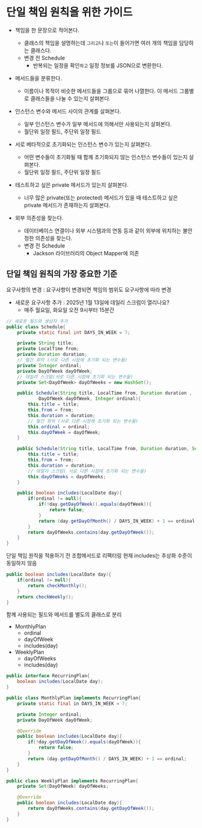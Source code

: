 # 단일 책임 원칙을 위한 가이드
- 책임을 한 문장으로 적어본다.
    - 클래스의 책임을 설명하는데 `그리고`나 `또는`이 들어가면 여러 개의 책임을 담당하는 클래스다.
    - 변경 전 Schedule
        - 반복되는 일정을 확인`하고` 일정 정보를 JSON으로 변환한다.

- 메서드들을 분류한다.
    - 이름이나 목적이 비슷한 메서드들을 그룹으로 묶어 나열한다. 이 메서드 그룹별로 클래스들을 나눌 수 있는지 살펴본다.

- 인스턴스 변수와 메서드 사이의 관계를 살펴본다.
    - 일부 인스턴스 변수가 일부 메서드에 의해서만 사용되는지 살펴본다.
    - 월단위 일정 필드, 주단위 일정 필드

- 서로 베타적으로 초기화되는 인스턴스 변수가 있는지 살펴본다.
    - 어떤 변수들이 초기화될 때 함께 초기화되지 않는 인스턴스 변수들이 있는지 살펴본다.
    - 월단위 일정 필드, 주단위 일정 필드

- 테스트하고 싶은 private 메서드가 있는지 살펴본다.
    - 너무 많은 private(또는 protected) 메서드가 있을 때 테스트하고 싶은 private 메서드가 존재하는지 살펴본다.

- 외부 의존성을 찾는다.
    - 데이터베이스 연결이나 외부 시스템과의 연동 등과 같이 외부에 위치하는 불안정한 의존성을 찾는다.
    - 변경 전 Schedule
        - Jackson 라이브러리의 Object Mapper에 의존

## 단일 책임 원칙의 가장 중요한 기준
요구사항의 변경 : 요구사항이 변경되면 책임의 범위도 요구사항에 따라 변경

- 새로운 요구사항 추가 : 2025년 1월 13일에 데일리 스크럼이 열리나요?
    - 매주 월요일, 화요일 오전 9시부터 15분간

```java
// 새로운 필드와 생성자 추가
public class Schedule{
    private static final int DAYS_IN_WEEK = 7;

    private String title;
    private LocalTime from;
    private Duration duration;
    // 월간 회의 (서로 다른 시점에 초기화 되는 변수들)
    private Integer ordinal;
    private DayOfWeek dayOfWeek;
    // 데일리 스크럼(서로 다른 시점에 초기화 되는 변수들)
    private Set<DayOfWeek> dayOfWeeks = new HashSet();

    public Schedule(String title, LocalTime from, Duration duration ,
            DayOfWeek dayOfWeek, Integer ordinal){
        this.title = title;
        this.from = from;
        this.duration = duration;
        // 월간 회의 (서로 다른 시점에 초기화 되는 변수들)
        this.ordinal = ordinal;
        this.dayOfWeek = dayOfWeek;
    }

    public Schedule(String title, LocalTime from, Duration duration, Set<DayOfWeek> dayOfWeeks){
        this.title = title;
        this.from = from;
        this.duration = duration;
        // 데일리 스크럼( 서로 다른 시점에 초기화 되는 변수들)
        this.dayOfWeeks = dayOfWeeks;
    }

    public boolean includes(LocalDate day){
        if(ordinal != null){
            if(!day.getDayOfWeek().equals(dayOfWeek)){
                return false;
            }        
            return (day.getDayOfMonth() / DAYS_IN_WEEK) + 1 == ordinal;
        }        
        return dayOfWeeks.contains(day.getDayOfWeek());
    }
}
```

단일 책임 원칙을 적용하기 전 조합메서드로 리팩터링 현재 includes는 추상화 수준이 동일하지 않음
```java
public boolean includes(LocalDate day){
    if(ordinal != null){
        return checkMonthly();
    }
    return checkWeekly();
}
```

함께 사용되는 필드와 메서드를 별도의 클래스로 분리
- MonthlyPlan
    - ordinal
    - dayOfWeek
    - includes(day)
- WeeklyPlan
    - dayOfWeeks
    - includes(day)

```java
public interface RecurringPlan{
    boolean includes(LocalDate day);
}

public class MonthlyPlan implements RecurringPlan{
    private static final in DAYS_IN_WEEK = 7;

    private Integer ordinal;
    private DayOfWeek dayOfWeek;

    @Override
    public boolean includes(LocalDate day){
        if(!day.getDayOfWeek().equals(dayOfWeek)){
            return false;
        }
        return (day.getDayOfMonth() / DAYS_IN_WEEK) + 1 == ordinal;
    }
}

public class WeeklyPlan implements RecurringPlan{
    private Set(DayOfWeek) dayOfWeeks;

    @Override
    public boolean includes(LocalDate day){
        return dayOfWeeks.contains(day.getDayOfWeek());
    }
}
```

